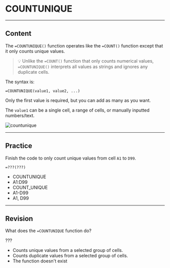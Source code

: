 ﻿---
author: Stefan-Stojanovic

type: normal

category: how-to

links:
  - '[COUNTUNIQUE](https://support.google.com/docs/answer/3093405){documentation}'

---

# COUNTUNIQUE

---
## Content

The `=COUNTUNIQUE()` function operates like the `=COUNT()` function except that it only counts unique values.

> 💡 Unlike the `=COUNT()` function that only counts numerical values, `=COUNTUNIQUE()` interprets all values as strings and ignores any duplicate cells.

The syntax is:
```plain-text
=COUNTUNIQUE(value1, value2, ...)
```

Only the first value is required, but you can add as many as you want.

The `value1` can be a single cell, a range of cells, or manually inputted numbers/text.

![countunique](https://img.enkipro.com/fe9c8c464c96299dcd485ef05690c612.png)

---
## Practice

Finish the code to only count unique values from cell `A1` to `D99`.

```plain-text
=???(???)
```

* COUNTUNIQUE
* A1:D99
* COUNT_UNIQUE
* A1-D99
* A1, D99

---
## Revision

What does the `=COUNTUNIQUE` function do?

???

- Counts unique values from a selected group of cells.
- Counts duplicate values from a selected group of cells.
- The function doesn't exist